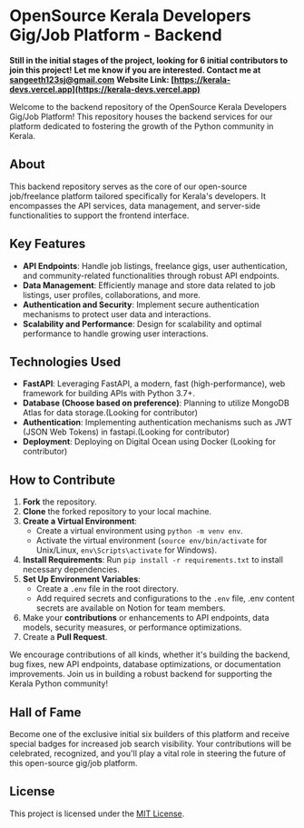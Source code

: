 # OpenSource Kerala Developers Gig/Job Platform - Backend

**Still in the initial stages of the project, looking for 6 initial contributors to join this project!**
**Let me know if you are interested. Contact me at [sangeeth123sj@gmail.com](mailto:sangeeth123sj@gmail.com)**
**Website Link: [https://kerala-devs.vercel.app](https://kerala-devs.vercel.app)**

Welcome to the backend repository of the OpenSource Kerala Developers Gig/Job Platform! This repository houses the backend services for our platform dedicated to fostering the growth of the Python community in Kerala.

## About

This backend repository serves as the core of our open-source job/freelance platform tailored specifically for Kerala's developers. It encompasses the API services, data management, and server-side functionalities to support the frontend interface.

## Key Features

- **API Endpoints**: Handle job listings, freelance gigs, user authentication, and community-related functionalities through robust API endpoints.
- **Data Management**: Efficiently manage and store data related to job listings, user profiles, collaborations, and more.
- **Authentication and Security**: Implement secure authentication mechanisms to protect user data and interactions.
- **Scalability and Performance**: Design for scalability and optimal performance to handle growing user interactions.

## Technologies Used

- **FastAPI**: Leveraging FastAPI, a modern, fast (high-performance), web framework for building APIs with Python 3.7+.
- **Database (Choose based on preference)**: Planning to utilize MongoDB Atlas for data storage.(Looking for contributor)
- **Authentication**: Implementing authentication mechanisms such as JWT (JSON Web Tokens) in fastapi.(Looking for contributor)
- **Deployment**: Deploying on Digital Ocean using Docker (Looking for contributor)

## How to Contribute

1. **Fork** the repository.
2. **Clone** the forked repository to your local machine.
3. **Create a Virtual Environment**:
   - Create a virtual environment using `python -m venv env`.
   - Activate the virtual environment (`source env/bin/activate` for Unix/Linux, `env\Scripts\activate` for Windows).
4. **Install Requirements**: Run `pip install -r requirements.txt` to install necessary dependencies.
5. **Set Up Environment Variables**:
   - Create a `.env` file in the root directory.
   - Add required secrets and configurations to the `.env` file, .env content secrets are available on Notion for team members.
6. Make your **contributions** or enhancements to API endpoints, data models, security measures, or performance optimizations.
7. Create a **Pull Request**.

We encourage contributions of all kinds, whether it's building the backend, bug fixes, new API endpoints, database optimizations, or documentation improvements. Join us in building a robust backend for supporting the Kerala Python community!

## Hall of Fame

Become one of the exclusive initial six builders of this platform and receive special badges for increased job search visibility. Your contributions will be celebrated, recognized, and you'll play a vital role in steering the future of this open-source gig/job platform.


## License

This project is licensed under the [MIT License](link-to-license).
